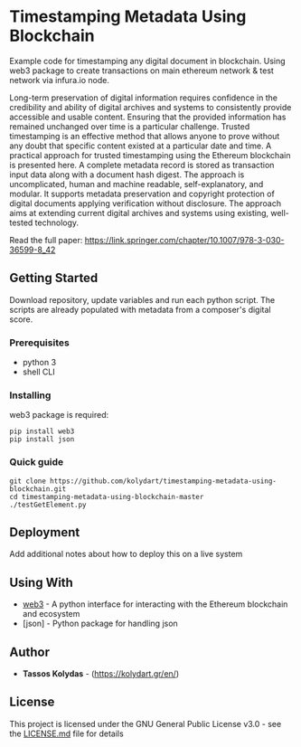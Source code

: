 # Timestamping Metadata Using Blockchain

Example code for timestamping any digital document in blockchain. Using web3 package to create transactions on main ethereum network & test network via infura.io node.

Long-term preservation of digital information requires confidence in the credibility and ability of digital archives and systems to consistently provide accessible and usable content. Ensuring that the provided information has remained unchanged over time is a particular challenge. Trusted timestamping is an effective method that allows anyone to prove without any doubt that specific content existed at a particular date and time. A practical approach for trusted timestamping using the Ethereum blockchain is presented here. A complete metadata record is stored as transaction input data along with a document hash digest. The approach is uncomplicated, human and machine readable, self-explanatory, and modular. It supports metadata preservation and copyright protection of digital documents applying verification without disclosure. The approach aims at extending current digital archives and systems using existing, well-tested technology.

Read the full paper:
https://link.springer.com/chapter/10.1007/978-3-030-36599-8_42

## Getting Started

Download repository, update variables and run each python script. The scripts are already populated with metadata from a composer's digital score.

### Prerequisites

* python 3
* shell CLI


### Installing
web3 package is required:
```
pip install web3
pip install json
```


### Quick guide

```
git clone https://github.com/kolydart/timestamping-metadata-using-blockchain.git
cd timestamping-metadata-using-blockchain-master
./testGetElement.py
```

## Deployment

Add additional notes about how to deploy this on a live system

## Using With

* [web3](https://github.com/ethereum/web3.py) - A python interface for interacting with the Ethereum blockchain and ecosystem
* [json] - Python package for handling json

## Author

* **Tassos Kolydas** - (https://kolydart.gr/en/)

## License

This project is licensed under the GNU General Public License v3.0 - see the [LICENSE.md](LICENSE.md) file for details
